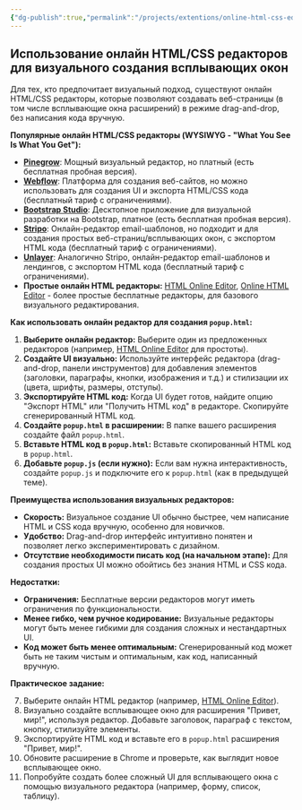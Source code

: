 ```yaml
---
{"dg-publish":true,"permalink":"/projects/extentions/online-html-css-editor/","dgPassFrontmatter":true}
---
```



## Использование онлайн HTML/CSS редакторов для визуального создания всплывающих окон

Для тех, кто предпочитает визуальный подход, существуют онлайн HTML/CSS редакторы, которые позволяют создавать веб-страницы (в том числе всплывающие окна расширений) в режиме drag-and-drop, без написания кода вручную.

**Популярные онлайн HTML/CSS редакторы (WYSIWYG - "What You See Is What You Get"):**

*   **[Pinegrow](https://pinegrow.com/)**: Мощный визуальный редактор, но платный (есть бесплатная пробная версия).
*   **[Webflow](https://webflow.com/)**: Платформа для создания веб-сайтов, но можно использовать для создания UI и экспорта HTML/CSS кода (бесплатный тариф с ограничениями).
*   **[Bootstrap Studio](https://bootstrapstudio.io/)**: Десктопное приложение для визуальной разработки на Bootstrap, платное (есть бесплатная пробная версия).
*   **[Stripo](https://stripo.email/ru/)**: Онлайн-редактор email-шаблонов, но подходит и для создания простых веб-страниц/всплывающих окон, с экспортом HTML кода (бесплатный тариф с ограничениями).
*   **[Unlayer](https://unlayer.com/)**: Аналогично Stripo, онлайн-редактор email-шаблонов и лендингов, с экспортом HTML кода (бесплатный тариф с ограничениями).
*   **Простые онлайн HTML редакторы:** [HTML Online Editor](https://html-online.com/editor/), [Online HTML Editor](https://www.onlinehtmleditor.net/) - более простые бесплатные редакторы, для базового визуального редактирования.

**Как использовать онлайн редактор для создания `popup.html`:**

1.  **Выберите онлайн редактор:**  Выберите один из предложенных редакторов (например, [HTML Online Editor](https://html-online.com/editor/) для простоты).
2.  **Создайте UI визуально:**  Используйте интерфейс редактора (drag-and-drop, панели инструментов) для добавления элементов (заголовки, параграфы, кнопки, изображения и т.д.) и стилизации их (цвета, шрифты, размеры, отступы).
3.  **Экспортируйте HTML код:**  Когда UI будет готов, найдите опцию "Экспорт HTML" или "Получить HTML код" в редакторе. Скопируйте сгенерированный HTML код.
4.  **Создайте `popup.html` в расширении:**  В папке вашего расширения создайте файл `popup.html`.
5.  **Вставьте HTML код в `popup.html`:**  Вставьте скопированный HTML код в `popup.html`.
6.  **Добавьте `popup.js` (если нужно):**  Если вам нужна интерактивность, создайте `popup.js` и подключите его к `popup.html` (как в предыдущей теме).

**Преимущества использования визуальных редакторов:**

*   **Скорость:**  Визуальное создание UI обычно быстрее, чем написание HTML и CSS кода вручную, особенно для новичков.
*   **Удобство:**  Drag-and-drop интерфейс интуитивно понятен и позволяет легко экспериментировать с дизайном.
*   **Отсутствие необходимости писать код (на начальном этапе):**  Для создания простых UI можно обойтись без знания HTML и CSS кода.

**Недостатки:**

*   **Ограничения:**  Бесплатные версии редакторов могут иметь ограничения по функциональности.
*   **Менее гибко, чем ручное кодирование:**  Визуальные редакторы могут быть менее гибкими для создания сложных и нестандартных UI.
*   **Код может быть менее оптимальным:**  Сгенерированный код может быть не таким чистым и оптимальным, как код, написанный вручную.

**Практическое задание:**

7.  Выберите онлайн HTML редактор (например, [HTML Online Editor](https://html-online.com/editor/)).
8.  Визуально создайте всплывающее окно для расширения "Привет, мир!", используя редактор. Добавьте заголовок, параграф с текстом, кнопку, стилизуйте элементы.
9.  Экспортируйте HTML код и вставьте его в `popup.html` расширения "Привет, мир!".
10.  Обновите расширение в Chrome и проверьте, как выглядит новое всплывающее окно.
11.  Попробуйте создать более сложный UI для всплывающего окна с помощью визуального редактора (например, форму, список, таблицу).
